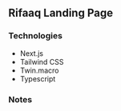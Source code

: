 ## Rifaaq Landing Page

### Technologies

- Next.js
- Tailwind CSS
- Twin.macro
- Typescript

### Notes

